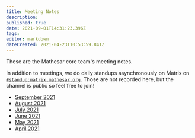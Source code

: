 ```yaml
---
title: Meeting Notes
description: 
published: true
date: 2021-09-01T14:31:23.396Z
tags: 
editor: markdown
dateCreated: 2021-04-23T10:53:59.841Z
---
```


These are the Mathesar core team's meeting notes.

In addition to meetings, we do daily standups asynchronously on Matrix on [`#standup:matrix.mathesar.org`](https://matrix.to/#/#standup:matrix.mathesar.org). Those are not recorded here, but the channel is public so feel free to join!

- [September 2021](/meeting-notes/september-2021)
- [August 2021](/meeting-notes/august-2021)
- [July 2021](/meeting-notes/july-2021)
- [June 2021](/meeting-notes/june-2021)
- [May 2021](/meeting-notes/may-2021)
- [April 2021](/meeting-notes/april-2021)
